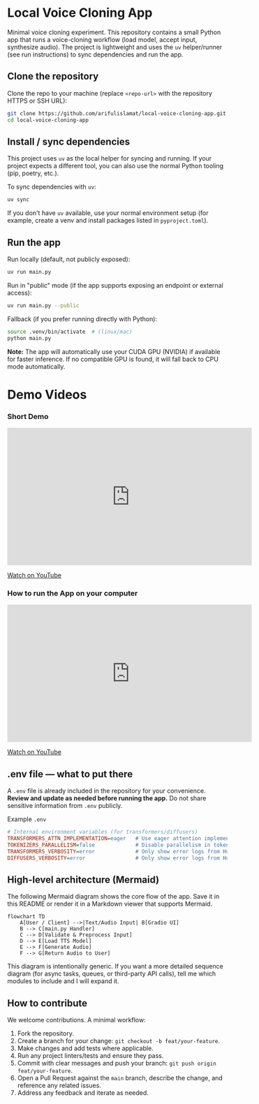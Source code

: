 # Local Voice Cloning App

Minimal voice cloning experiment. This repository contains a small Python app that runs a voice-cloning workflow (load model, accept input, synthesize audio). The project is lightweight and uses the `uv` helper/runner (see run instructions) to sync dependencies and run the app.

## Clone the repository

Clone the repo to your machine (replace `<repo-url>` with the repository HTTPS or SSH URL):

```bash
git clone https://github.com/arifulislamat/local-voice-cloning-app.git
cd local-voice-cloning-app
```

## Install / sync dependencies

This project uses `uv` as the local helper for syncing and running. If your project expects a different tool, you can also use the normal Python tooling (pip, poetry, etc.).

To sync dependencies with `uv`:

```bash
uv sync
```

If you don't have `uv` available, use your normal environment setup (for example, create a venv and install packages listed in `pyproject.toml`).

## Run the app

Run locally (default, not publicly exposed):

```bash
uv run main.py
```

Run in "public" mode (if the app supports exposing an endpoint or external access):

```bash
uv run main.py --public
```

Fallback (if you prefer running directly with Python):

```bash
source .venv/bin/activate  # (linux/mac)
python main.py
```

**Note:** The app will automatically use your CUDA GPU (NVIDIA) if available for faster inference. If no compatible GPU is found, it will fall back to CPU mode automatically.

# Demo Videos

### Short Demo

<iframe width="560" height="315" src="https://www.youtube.com/embed/iYpYCwfog5w" title="Short Demo" frameborder="0" allow="accelerometer; autoplay; clipboard-write; encrypted-media; gyroscope; picture-in-picture" allowfullscreen></iframe>

[Watch on YouTube](https://youtu.be/iYpYCwfog5w)

### How to run the App on your computer

<iframe width="560" height="315" src="https://www.youtube.com/embed/4NbNRbZqhfE" title="Showcase: How to Run the App" frameborder="0" allow="accelerometer; autoplay; clipboard-write; encrypted-media; gyroscope; picture-in-picture" allowfullscreen></iframe>

[Watch on YouTube](https://www.youtube.com/watch?v=4NbNRbZqhfE)

## .env file — what to put there

A `.env` file is already included in the repository for your convenience. **Review and update as needed before running the app.** Do not share sensitive information from `.env` publicly.

Example `.env`

```ini
# Internal environment variables (for transformers/diffusers)
TRANSFORMERS_ATTN_IMPLEMENTATION=eager   # Use eager attention implementation for HuggingFace Transformers (improves compatibility)
TOKENIZERS_PARALLELISM=false             # Disable parallelism in tokenizers to avoid warning spam
TRANSFORMERS_VERBOSITY=error             # Only show error logs from HuggingFace Transformers
DIFFUSERS_VERBOSITY=error                # Only show error logs from HuggingFace Diffusers
```

## High-level architecture (Mermaid)

The following Mermaid diagram shows the core flow of the app. Save it in this README or render it in a Markdown viewer that supports Mermaid.

```mermaid
flowchart TD
	A[User / Client] -->|Text/Audio Input| B[Gradio UI]
	B --> C[main.py Handler]
	C --> D[Validate & Preprocess Input]
	D --> E[Load TTS Model]
	E --> F[Generate Audio]
	F --> G[Return Audio to User]

```

This diagram is intentionally generic. If you want a more detailed sequence diagram (for async tasks, queues, or third-party API calls), tell me which modules to include and I will expand it.

## How to contribute

We welcome contributions. A minimal workflow:

1. Fork the repository.
2. Create a branch for your change: `git checkout -b feat/your-feature`.
3. Make changes and add tests where applicable.
4. Run any project linters/tests and ensure they pass.
5. Commit with clear messages and push your branch: `git push origin feat/your-feature`.
6. Open a Pull Request against the `main` branch, describe the change, and reference any related issues.
7. Address any feedback and iterate as needed.
